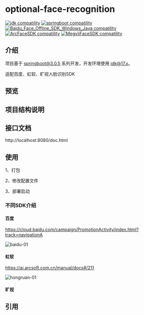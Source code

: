 # optional-face-recognition

<p>
  <a href="https://www.oracle.com/java/technologies/javase/17u-relnotes.html"><img src="https://img.shields.io/badge/jdk-%3E=17.0.0-blue.svg" alt="jdk compatility"></a>
  <a href="https://spring.io/projects/spring-boot"><img src="https://img.shields.io/badge/springboot-%3E=3.0.0-green.svg" alt="springboot compatility"></a>
  <a href="https://cloud.baidu.com/product/face"><img src="https://img.shields.io/badge/Baidu_Face_Offline_SDK_Windows_Java-=8.3-orange.svg" alt="Baidu_Face_Offline_SDK_Windows_Java compatility"></a>
  <a href="https://ai.arcsoft.com.cn/product/arcface.html"><img src="https://img.shields.io/badge/ArcFaceSDK-=4.1-red.svg" alt="ArcFaceSDK compatility"></a>
  <a href="https://www.faceplusplus.com.cn/"><img src="https://img.shields.io/badge/MegviiFaceSDK-=3.0-violet.svg" alt="MegviiFaceSDK compatility"></a>
</p>

## 介绍

项目基于 [springboot@3.0.5](https://spring.io/projects/spring-boot) 系列开发，开发环境使用 [jdk@17.x](https://www.oracle.com/java/technologies/downloads/#java17)。

适配百度、虹软、旷视人脸识别SDK

## 预览

## 项目结构说明

## 接口文档

http://localhost:8080/doc.html

## 使用

1、打包

2、修改配置文件

3、部署启动

### 不同SDK介绍

#### 百度

https://cloud.baidu.com/campaign/PromotionActivity/index.html?track=navigationA

![baidu-01](https://github.com/yushuishu/optional-face-recognition/assets/50919172/a20df648-3984-4fd1-bb20-531c3461c7fb)


#### 虹软

https://ai.arcsoft.com.cn/manual/docs#/211

![hongruan-01](https://github.com/yushuishu/optional-face-recognition/assets/50919172/0a760eec-6f6e-4970-bf77-9095ea15ba94)



#### 旷视




## 引用


